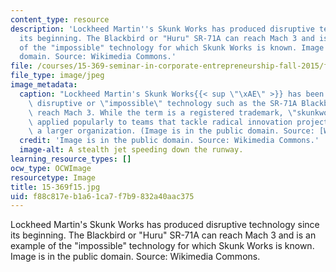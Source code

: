 ```yaml
---
content_type: resource
description: 'Lockheed Martin''s Skunk Works has produced disruptive technology since
  its beginning. The Blackbird or "Huru" SR-71A can reach Mach 3 and is an example
  of the "impossible" technology for which Skunk Works is known. Image is in the public
  domain. Source: Wikimedia Commons.'
file: /courses/15-369-seminar-in-corporate-entrepreneurship-fall-2015/f88c817eb1a61ca7f7b9832a40aac375_15-369f15.jpg
file_type: image/jpeg
image_metadata:
  caption: "Lockheed Martin's Skunk Works{{< sup \"\xAE\" >}} has been known for producing\
    \ disruptive or \"impossible\" technology such as the SR-71A Blackbird which can\
    \ reach Mach 3. While the term is a registered trademark, \"skunkworks\" has been\
    \ applied popularly to teams that tackle radical innovation projects usually within\
    \ a larger organization. (Image is in the public domain. Source: [Wikimedia Commons](https://commons.wikimedia.org/wiki/File:SR-71A_head-on_NASA_Dryden_1995.jpg).)"
  credit: 'Image is in the public domain. Source: Wikimedia Commons.'
  image-alt: A stealth jet speeding down the runway.
learning_resource_types: []
ocw_type: OCWImage
resourcetype: Image
title: 15-369f15.jpg
uid: f88c817e-b1a6-1ca7-f7b9-832a40aac375
---
```

Lockheed Martin's Skunk Works has produced disruptive technology since its beginning. The Blackbird or "Huru" SR-71A can reach Mach 3 and is an example of the "impossible" technology for which Skunk Works is known. Image is in the public domain. Source: Wikimedia Commons.

